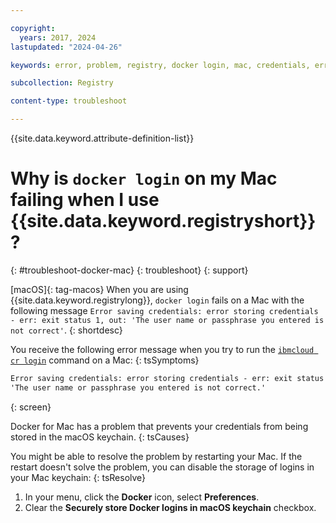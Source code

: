 ```yaml
---

copyright:
  years: 2017, 2024
lastupdated: "2024-04-26"

keywords: error, problem, registry, docker login, mac, credentials, error saving credentials, error storing credentials, user name or passphrase you entered is not correct

subcollection: Registry

content-type: troubleshoot

---
```


{{site.data.keyword.attribute-definition-list}}

# Why is `docker login` on my Mac failing when I use {{site.data.keyword.registryshort}}?
{: #troubleshoot-docker-mac}
{: troubleshoot}
{: support}

[macOS]{: tag-macos} When you are using {{site.data.keyword.registrylong}}, `docker login` fails on a Mac with the following message `Error saving credentials: error storing credentials - err: exit status 1, out: 'The user name or passphrase you entered is not correct'`.
{: shortdesc}

You receive the following error message when you try to run the [`ibmcloud cr login`](/docs/Registry?topic=Registry-containerregcli#bx_cr_login) command on a Mac:
{: tsSymptoms}

```txt
Error saving credentials: error storing credentials - err: exit status 1, out:
'The user name or passphrase you entered is not correct.'
```
{: screen}

Docker for Mac has a problem that prevents your credentials from being stored in the macOS keychain.
{: tsCauses}

You might be able to resolve the problem by restarting your Mac. If the restart doesn't solve the problem, you can disable the storage of logins in your Mac keychain:
{: tsResolve}

1. In your menu, click the **Docker** icon, select **Preferences**.
2. Clear the **Securely store Docker logins in macOS keychain** checkbox.
